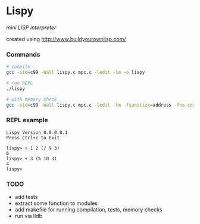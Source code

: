 # Lispy
*mini LISP interpreter*

created using http://www.buildyourownlisp.com/

### Commands
```bash
# compile
gcc -std=c99 -Wall lispy.c mpc.c -ledit -lm -o lispy

# run REPL
./lispy

# with memory check
gcc -std=c99 -Wall lispy.c mpc.c -ledit -lm -fsanitize=address -fno-common -fno-omit-frame-pointer -o lispy
```

### REPL example
```
Lispy Version 0.0.0.0.1
Press Ctrl+c to Exit

lispy> + 1 2 (/ 9 3)
6
lispy> + 3 (% 10 3)
4
lispy>
```

### TODO
* add tests
* extract some function to modules
* add makefile for running compilation, tests, memory checks
* run via lldb
